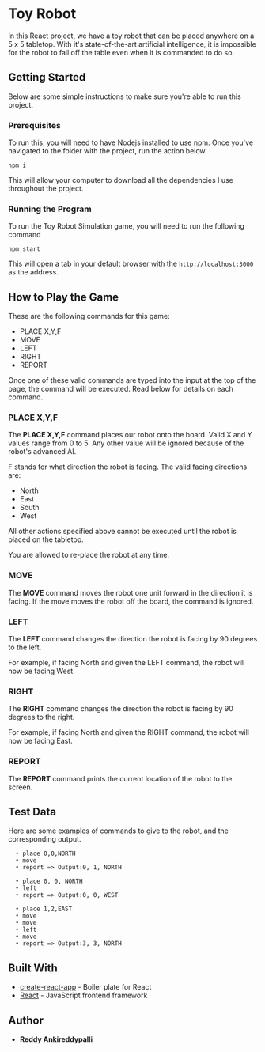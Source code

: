 # Toy Robot

In this React project, we have a toy robot that can be placed anywhere on a 5 x 5 tabletop. 
With it's state-of-the-art artificial intelligence, it is impossible for the robot to fall off the table even when it is commanded to do so.

## Getting Started

Below are some simple instructions to make sure you're able to run this project.

### Prerequisites

To run this, you will need to have Nodejs installed to use npm. Once you've navigated to the folder with the project, run the action below.

```
npm i
```

This will allow your computer to download all the dependencies I use throughout the project.

### Running the Program

To run the Toy Robot Simulation game, you will need to run the following command

```
npm start
```

This will open a tab in your default browser with the `http://localhost:3000` as the address.

## How to Play the Game

These are the following commands for this game:

- PLACE X,Y,F
- MOVE
- LEFT
- RIGHT
- REPORT

Once one of these valid commands are typed into the input at the top of the page, the command will be executed. Read below for details on each command.

### PLACE X,Y,F

The **PLACE X,Y,F** command places our robot onto the board. Valid X and Y values range from 0 to 5. Any other value will be ignored because of the robot's advanced AI.

F stands for what direction the robot is facing. The valid facing directions are:

- North
- East
- South
- West

All other actions specified above cannot be executed until the robot is placed on the tabletop.

You are allowed to re-place the robot at any time.

### MOVE

The **MOVE** command moves the robot one unit forward in the direction it is facing. If the move moves the robot off the board, the command is ignored.

### LEFT

The **LEFT** command changes the direction the robot is facing by 90 degrees to the left.

For example, if facing North and given the LEFT command, the robot will now be facing West.

### RIGHT

The **RIGHT** command changes the direction the robot is facing by 90 degrees to the right.

For example, if facing North and given the RIGHT command, the robot will now be facing East.

### REPORT

The **REPORT** command prints the current location of the robot to the screen.

## Test Data

Here are some examples of commands to give to the robot, and the corresponding output.

```
  •	place 0,0,NORTH
  •	move
  •	report => Output:0, 1, NORTH
  
  •	place 0, 0, NORTH
  •	left
  •	report => Output:0, 0, WEST
  
  •	place 1,2,EAST
  •	move
  •	move
  •	left
  •	move
  •	report => Output:3, 3, NORTH
```


## Built With

- [create-react-app](https://github.com/facebook/create-react-app) - Boiler plate for React
- [React](https://reactjs.org/) - JavaScript frontend framework

## Author

- **Reddy Ankireddypalli**
